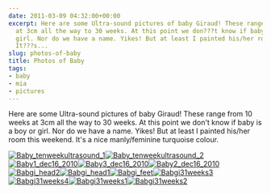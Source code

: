 ```yaml
---
date: 2011-03-09 04:32:00+00:00
excerpt: Here are some Ultra-sound pictures of baby Giraud! These range from 10 weeks
  at 3cm all the way to 30 weeks. At this point we don???t know if baby is a boy or
  girl. Nor do we have a name. Yikes! But at least I painted his/her room this weekend.
  It???s...
slug: photos-of-baby
title: Photos of Baby
tags:
- baby
- mia
- pictures
---
```


Here are some Ultra-sound pictures of baby Giraud! These range from 10 weeks at 3cm all the way to 30 weeks. At this point we don't know if baby is a boy or girl. Nor do we have a name. Yikes! But at least I painted his/her room this weekend. It's a nice manly/feminine turquoise colour.

[![Baby_tenweekultrasound_1](http://wordbitarchives.files.wordpress.com/2013/02/baby_tenweekultrasound_1.jpg?w=300)](http://wordbitarchives.files.wordpress.com/2013/02/baby_tenweekultrasound_1.jpg)[![Baby_tenweekultrasound_2](http://wordbitarchives.files.wordpress.com/2013/02/baby_tenweekultrasound_2.jpg?w=300)](http://wordbitarchives.files.wordpress.com/2013/02/baby_tenweekultrasound_2.jpg)[![Baby1_dec16_2010](http://wordbitarchives.files.wordpress.com/2013/02/baby1_dec16_2010-scaled-1000.jpg?w=300)](http://wordbitarchives.files.wordpress.com/2013/02/baby1_dec16_2010-scaled-1000.jpg)[![Baby3_dec16_2010](http://wordbitarchives.files.wordpress.com/2013/02/baby3_dec16_2010-scaled-1000.jpg?w=300)](http://wordbitarchives.files.wordpress.com/2013/02/baby3_dec16_2010-scaled-1000.jpg)[![Baby2_dec16_2010](http://wordbitarchives.files.wordpress.com/2013/02/baby2_dec16_2010-scaled-1000.jpg?w=300)](http://wordbitarchives.files.wordpress.com/2013/02/baby2_dec16_2010-scaled-1000.jpg)[![Babgi_head2](http://wordbitarchives.files.wordpress.com/2013/02/babgi_head2-scaled-1000.jpg?w=300)](http://wordbitarchives.files.wordpress.com/2013/02/babgi_head2-scaled-1000.jpg)[![Babgi_head1](http://wordbitarchives.files.wordpress.com/2013/02/babgi_head1-scaled-1000.jpg?w=300)](http://wordbitarchives.files.wordpress.com/2013/02/babgi_head1-scaled-1000.jpg)[![Babgi_feet](http://wordbitarchives.files.wordpress.com/2013/02/babgi_feet-scaled-1000.jpg?w=300)](http://wordbitarchives.files.wordpress.com/2013/02/babgi_feet-scaled-1000.jpg)[![Babgi31weeks3](http://wordbitarchives.files.wordpress.com/2013/02/babgi31weeks3-scaled-1000.jpg?w=300)](http://wordbitarchives.files.wordpress.com/2013/02/babgi31weeks3-scaled-1000.jpg)[![Babgi31weeks4](http://wordbitarchives.files.wordpress.com/2013/02/babgi31weeks4-scaled-1000.jpg?w=300)](http://wordbitarchives.files.wordpress.com/2013/02/babgi31weeks4-scaled-1000.jpg)[![Babgi31weeks1](http://wordbitarchives.files.wordpress.com/2013/02/babgi31weeks1-scaled-1000.jpg?w=300)](http://wordbitarchives.files.wordpress.com/2013/02/babgi31weeks1-scaled-1000.jpg)[![Babgi31weeks2](http://wordbitarchives.files.wordpress.com/2013/02/babgi31weeks2-scaled-1000.jpg?w=300)](http://wordbitarchives.files.wordpress.com/2013/02/babgi31weeks2-scaled-1000.jpg)
